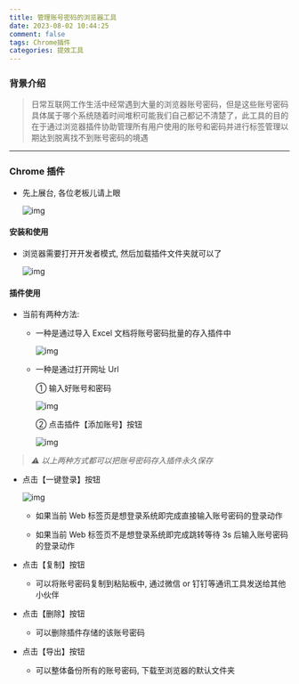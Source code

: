 ```yaml
---
title: 管理账号密码的浏览器工具
date: 2023-08-02 10:44:25
comment: false
tags: Chrome插件
categories: 提效工具
---
```


### 背景介绍

> 日常互联网工作生活中经常遇到大量的浏览器账号密码，但是这些账号密码具体属于哪个系统随着时间堆积可能我们自己都记不清楚了，此工具的目的在于通过浏览器插件协助管理所有用户使用的账号和密码并进行标签管理以期达到脱离找不到账号密码的境遇

---

### Chrome 插件

- 先上展台, 各位老板儿请上眼

  ![img](/images/AccountManagement/20230804143529.png)

#### 安装和使用

- 浏览器需要打开开发者模式, 然后加载插件文件夹就可以了

  ![img](/images/AccountManagement/20230804152444.png)

#### 插件使用

- 当前有两种方法:

  - 一种是通过导入 Excel 文档将账号密码批量的存入插件中

    ![img](/images/AccountManagement/20230804153129.png)

  - 一种是通过打开网址 Url

    ① 输入好账号和密码

    ![img](/images/AccountManagement/20230804153341.png)

    ② 点击插件【添加账号】按钮

    ![img](/images/AccountManagement/20230804153512.png)

> _⚠️ 以上两种方式都可以把账号密码存入插件永久保存_

- 点击【一键登录】按钮

  ![img](/images/AccountManagement/20230804154116.png)

  - 如果当前 Web 标签页是想登录系统即完成直接输入账号密码的登录动作

  - 如果当前 Web 标签页不是想登录系统即完成跳转等待 3s 后输入账号密码的登录动作

- 点击【复制】按钮

  - 可以将账号密码复制到粘贴板中, 通过微信 or 钉钉等通讯工具发送给其他小伙伴

- 点击【删除】按钮

  - 可以删除插件存储的该账号密码

- 点击【导出】按钮

  - 可以整体备份所有的账号密码, 下载至浏览器的默认文件夹

